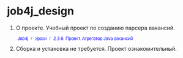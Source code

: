 # job4j_design
1. О проекте. Учебный проект по созданию парсера вакансий.
   ![Image 1](/images/image1.png)
2. Сборка и установка не требуется. Проект ознакомительный.